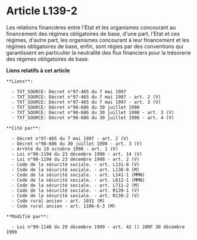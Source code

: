 # Article L139-2

Les relations financières entre l'Etat et les organismes concourant au financement des régimes obligatoires de base, d'une
part, l'Etat et ces régimes, d'autre part, les organismes concourant à leur financement et les régimes obligatoires de base,
enfin, sont régies par des conventions qui garantissent en particulier la neutralité des flux financiers pour la trésorerie
des régimes obligatoires de base.

**Liens relatifs à cet article**

	**Liens**:

	  - TXT_SOURCE: Décret n°97-465 du 7 mai 1997
	  - TXT_SOURCE: Décret n°97-465 du 7 mai 1997 - art. 2 (V)
	  - TXT_SOURCE: Décret n°97-465 du 7 mai 1997 - art. 3 (V)
	  - TXT_SOURCE: Décret n°98-686 du 30 juillet 1998
	  - TXT_SOURCE: Décret n°98-686 du 30 juillet 1998 - art. 3 (V)
	  - TXT_SOURCE: Décret n°98-686 du 30 juillet 1998 - art. 4 (V)

	**Cité par**:

	  - Décret n°97-465 du 7 mai 1997 - art. 2 (V)
	  - Décret n°98-686 du 30 juillet 1998 - art. 3 (V)
	  - Arrêté du 19 octobre 1998 - art. 1 (V)
	  - Loi n°98-1194 du 23 décembre 1998 - art. 14 (V)
	  - Loi n°98-1194 du 23 décembre 1998 - art. 2 (V)
	  - Code de la sécurité sociale. - art. L131-8 (V)
	  - Code de la sécurité sociale. - art. L136-8 (M)
	  - Code de la sécurité sociale. - art. L241-1 (MMN)
	  - Code de la sécurité sociale. - art. L612-1 (MMN)
	  - Code de la sécurité sociale. - art. L711-2 (M)
	  - Code de la sécurité sociale. - art. R139-1 (V)
	  - Code de la sécurité sociale. - art. R139-2 (V)
	  - Code rural ancien - art. 1031 (M)
	  - Code rural ancien - art. 1106-6-3 (M)

	**Modifié par**:

	  - Loi n°99-1140 du 29 décembre 1999 - art. 42 () JORF 30 décembre 1999
